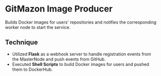 
# GitMazon Image Producer

Builds Docker images for users' repositories and notifies the corresponding worker node to start the service.

## Technique 

- Utilized **Flask** as a webhook server to handle registration events from the MasterNode and push events from GitHub.
- Executed **Shell Scripts** to build Docker images for users and pushed them to DockerHub.


